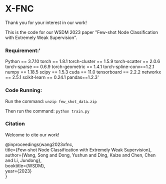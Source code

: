 # X-FNC

Thank you for your interest in our work! </br>

This is the code for our WSDM 2023 paper "Few-shot Node Classification with Extremely Weak Supervision".

### Requirement:'
  Python == 3.7.10
  torch == 1.8.1
  torch-cluster == 1.5.9
  torch-scatter == 2.0.6
  torch-sparse == 0.6.9
  torch-geometric == 1.4.1
  torch-spline-conv==1.2.1
  numpy == 1.18.5
  scipy == 1.5.3
  cuda == 11.0
  tensorboard == 2.2.2
  networkx == 2.5.1
  scikit-learn == 0.24.1
  pandas==1.2.3'


### Code Running:
Run the command: 
`unzip few_shot_data.zip`

Then run the command:
`python train.py`


### Citation
Welcome to cite our work! </br>

@inproceedings{wang2023xfnc,  
  title={Few-shot Node Classification with Extremely Weak Supervision},  
  author={Wang, Song and Dong, Yushun and Ding, Kaize and Chen, Chen and Li, Jundong},  
  booktitle={WSDM},  
  year={2023}  
}

